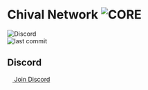 # Chival Network ![CORE](https://img.shields.io/badge/-CORE-blue)

<!-- BADGES -->

![Discord](https://img.shields.io/discord/989326489419931668?style=for-the-badge&logo=discord)<br>
![last commit](https://img.shields.io/github/last-commit/Chival-Network/Core?style=for-the-badge&logo=github)

<!-- DISCORD -->

## Discord

<a href="https://discord.gg/kuz6EJpuZ9">
<img src="https://assets-global.website-files.com/6257adef93867e50d84d30e2/636e0a6a49cf127bf92de1e2_icon_clyde_blurple_RGB.png" height="12">
Join Discord
</a>
